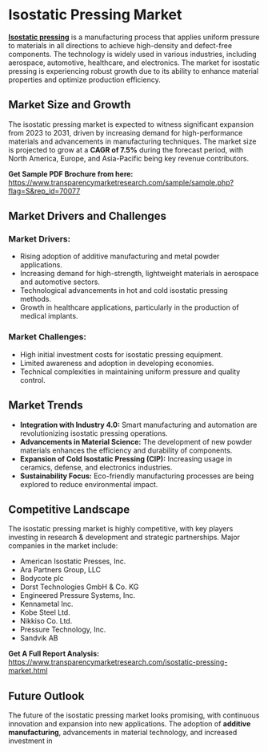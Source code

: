 # Isostatic Pressing Market

[**Isostatic pressing**](https://www.transparencymarketresearch.com/isostatic-pressing-market.html) is a manufacturing process that applies uniform pressure to materials in all directions to achieve high-density and defect-free components. The technology is widely used in various industries, including aerospace, automotive, healthcare, and electronics. The market for isostatic pressing is experiencing robust growth due to its ability to enhance material properties and optimize production efficiency.

## Market Size and Growth

The isostatic pressing market is expected to witness significant expansion from 2023 to 2031, driven by increasing demand for high-performance materials and advancements in manufacturing techniques. The market size is projected to grow at a **CAGR of 7.5%** during the forecast period, with North America, Europe, and Asia-Pacific being key revenue contributors.

**Get Sample PDF Brochure from here:**  
<https://www.transparencymarketresearch.com/sample/sample.php?flag=S&rep_id=70077>

## Market Drivers and Challenges

### Market Drivers:
- Rising adoption of additive manufacturing and metal powder applications.
- Increasing demand for high-strength, lightweight materials in aerospace and automotive sectors.
- Technological advancements in hot and cold isostatic pressing methods.
- Growth in healthcare applications, particularly in the production of medical implants.

### Market Challenges:
- High initial investment costs for isostatic pressing equipment.
- Limited awareness and adoption in developing economies.
- Technical complexities in maintaining uniform pressure and quality control.

## Market Trends
- **Integration with Industry 4.0:** Smart manufacturing and automation are revolutionizing isostatic pressing operations.
- **Advancements in Material Science:** The development of new powder materials enhances the efficiency and durability of components.
- **Expansion of Cold Isostatic Pressing (CIP):** Increasing usage in ceramics, defense, and electronics industries.
- **Sustainability Focus:** Eco-friendly manufacturing processes are being explored to reduce environmental impact.

## Competitive Landscape

The isostatic pressing market is highly competitive, with key players investing in research & development and strategic partnerships. Major companies in the market include:
- American Isostatic Presses, Inc.
- Ara Partners Group, LLC
- Bodycote plc
- Dorst Technologies GmbH & Co. KG
- Engineered Pressure Systems, Inc.
- Kennametal Inc.
- Kobe Steel Ltd.
- Nikkiso Co. Ltd.
- Pressure Technology, Inc.
- Sandvik AB

**Get A Full Report Analysis:**  
<https://www.transparencymarketresearch.com/isostatic-pressing-market.html>

## Future Outlook

The future of the isostatic pressing market looks promising, with continuous innovation and expansion into new applications. The adoption of **additive manufacturing**, advancements in material technology, and increased investment in 